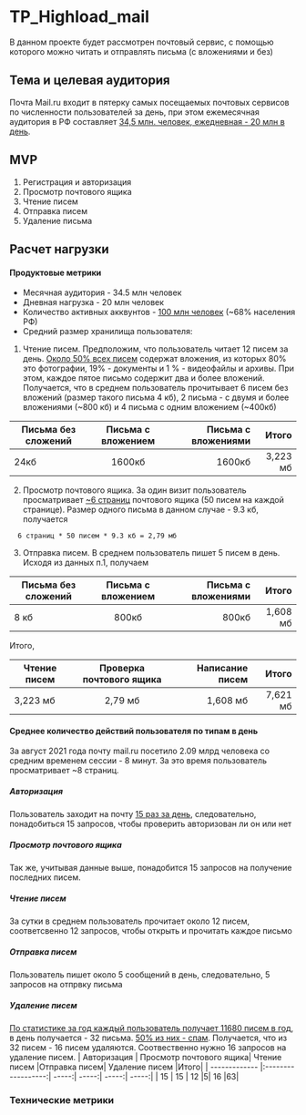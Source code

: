 # TP_Highload_mail
В данном проекте будет рассмотрен почтовый сервис, с помощью которого можно читать и отправлять письма (с вложениями и без) 

## Тема и целевая аудитория
Почта Mail.ru входит в пятерку самых посещаемых почтовых сервисов по численности пользователей за день, при этом ежемесячная аудитория в РФ составляет [34,5 млн. человек, ежедневная - 20 млн в день](https://journal.tinkoff.ru/news/review-mail-ru-group/).

## MVP
1. Регистрация и авторизация
2. Просмотр почтового ящика
3. Чтение писем
4. Отправка писем
5. Удаление письма

## Расчет нагрузки
#### Продуктовые метрики
* Месячная аудитория - 34.5 млн человек
* Дневная нагрузка - 20 млн человек
* Количество активных акквунтов - [100 млн человек](https://corp.mail.ru/ru/company/portal/) (~68% населения РФ)
* Средний размер хранилища пользователя:

 1. Чтение писем. Предположим, что пользователь читает 12 писем за день. [Около 50% всех писем](https://corp.mail.ru/ru/press/releases/10147/) содержат вложения, из которых 80% это фотографии, 19% - документы и 1 % - видеофайлы и архивы. При этом, каждое пятое письмо содержит два и более вложений. Получается, что в среднем пользователь прочитывает 6 писем без вложений (размер такого письма 4 кб), 2 письма - с двумя и более вложениями (~800 кб) и 4 письма с одним вложением (~400кб)

| Письма без сложений | Письма с вложением| Письма с вложениями |Итого|  
| ------------- |:------------------:| -----:| -----:|
|       24кб   | 1600кб    | 1600кб |3,223 мб|

2. Просмотр почтового ящика. За один визит пользователь просматривает [~6 страниц](https://www.similarweb.com/website/mail.ru/#overview) почтового ящика (50 писем на каждой странице). Размер одного письма в данном случае - 9.3 кб, получается 

```
  6 страниц * 50 писем * 9.3 кб = 2,79 мб
```
3. Отправка писем. В среднем пользователь пишет 5 писем в день. Исходя из данных п.1, получаем

| Письма без сложений | Письма с вложением| Письма с вложениями |Итого|  
| ------------- |:------------------:| -----:| -----:|
|      8 кб   | 800кб    | 800кб |1,608 мб|

Итого, 

| Чтение писем | Проверка почтового ящика| Написание писем |Итого|  
| ------------- |:------------------:| -----:| -----:|
|       3,223 мб   | 2,79 мб  | 1,608 мб | 7,621 мб|

#### Среднее количество действий пользователя по типам в день
За август 2021 года почту mail.ru посетило 2.09 млрд человека со средним временем сессии - 8 минут. За это время пользователь просматривает ~8 страниц.
##### Авторизация
Пользователь заходит на почту [15 раз за день](https://hbr.org/2019/01/how-to-spend-way-less-time-on-email-every-day), следовательно, понадобиться 15 запросов, чтобы проверить авторизован ли он или нет
##### Просмотр почтового ящика
Так же, учитывая данные выше, понадобится 15 запросов на получение последних писем.
##### Чтение писем
За сутки в среднем пользователь прочитает около 12 писем, соответсвенно 12 запросов, чтобы открыть и прочитать каждое письмо
##### Отправка писем
Пользователь пишет около 5 сообщений в день, следовательно, 5 запросов на отпрвку письма
##### Удаление писем
[По статистике за год каждый пользователь получает 11680 писем в год](https://blog.mail.ru/email-forever/), в день получается - 32 письма. [50% из них - спам](https://securelist.ru/spam-and-phishing-in-2020/100408/). Получается, что из 32 писем - 16 писем удаляются. Соотвественно нужно 16 запросов на удаление писем.
| Авторизация | Просмотр почтового ящика| Чтение писем |Отправка писем| Удаление писем |Итого|
| ------------- |:------------------:| -----:| -----:| -----:| -----:|
|     15   | 15    | 12 |5| 16 |63|

### Технические метрики

